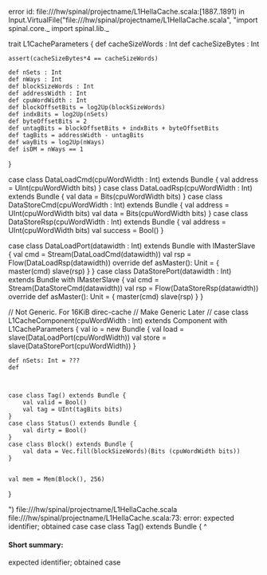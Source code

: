 error id: file://<WORKSPACE>/hw/spinal/projectname/L1HellaCache.scala:[1887..1891) in Input.VirtualFile("file://<WORKSPACE>/hw/spinal/projectname/L1HellaCache.scala", "import spinal.core._
import spinal.lib._


trait L1CacheParameters {
    def cacheSizeWords : Int
    def cacheSizeBytes : Int
    
    assert(cacheSizeBytes*4 == cacheSizeWords)
    
    def nSets : Int
    def nWays : Int
    def blockSizeWords : Int
    def addressWidth : Int
    def cpuWordWidth : Int
    def blockOffsetBits = log2Up(blockSizeWords)
    def indxBits = log2Up(nSets)
    def byteOffsetBits = 2
    def untagBits = blockOffsetBits + indxBits + byteOffsetBits
    def tagBits = addressWidth - untagBits
    def wayBits = log2Up(nWays)
    def isDM = nWays == 1
    

}

case class DataLoadCmd(cpuWordWidth : Int) extends Bundle {
   val address = UInt(cpuWordWidth bits) 
}
case class DataLoadRsp(cpuWordWidth : Int) extends Bundle {
   val data = Bits(cpuWordWidth bits) 
}
case class DataStoreCmd(cpuWordWidth : Int) extends Bundle {
    val address = UInt(cpuWordWidth bits)
    val data = Bits(cpuWordWidth bits)
}
case class DataStoreRsp(cpuWordWidth : Int) extends Bundle {
    val address = UInt(cpuWordWidth bits)
    val success = Bool()
}

case class DataLoadPort(datawidth : Int) extends Bundle with IMasterSlave {
  val cmd = Stream(DataLoadCmd(datawidth))
  val rsp = Flow(DataLoadRsp(datawidth))
  override def asMaster(): Unit = {
    master(cmd)
    slave(rsp)
  }
}
case class DataStorePort(datawidth : Int) extends Bundle with IMasterSlave {
  val cmd = Stream(DataStoreCmd(datawidth))
  val rsp = Flow(DataStoreRsp(datawidth))
  override def asMaster(): Unit = {
    master(cmd)
    slave(rsp)
  }
}

// Not Generic. For 16KiB direc-cache
// Make Generic Later
//
case class L1CacheComponent(cpuWordWidth : Int) extends Component with L1CacheParameters {
    val io = new Bundle {
        val load = slave(DataLoadPort(cpuWordWidth))
        val store = slave(DataStorePort(cpuWordWidth))
    }
    
    def nSets: Int = ???
    def
    
    

    case class Tag() extends Bundle {
        val valid = Bool()
        val tag = UInt(tagBits bits)
    }
    case class Status() extends Bundle {
        val dirty = Bool()
    }
    case class Block() extends Bundle {
        val data = Vec.fill(blockSizeWords)(Bits (cpuWordWidth bits))
    }

    
    val mem = Mem(Block(), 256)
    

    
    
}

")
file://<WORKSPACE>/hw/spinal/projectname/L1HellaCache.scala
file://<WORKSPACE>/hw/spinal/projectname/L1HellaCache.scala:73: error: expected identifier; obtained case
    case class Tag() extends Bundle {
    ^
#### Short summary: 

expected identifier; obtained case